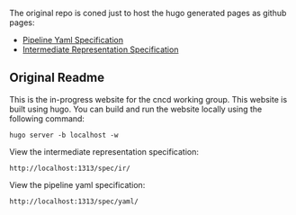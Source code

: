 The original repo is coned just to host the hugo generated pages as github pages:

- [Pipeline Yaml Specification](https://lalyos.github.io/cncd/spec/yaml/)
- [Intermediate Representation Specification](https://lalyos.github.io/cncd/spec/ir/)

## Original Readme

This is the in-progress website for the cncd working group. This website is built using hugo. You can build and run the website locally using the following command:

    hugo server -b localhost -w

View the intermediate representation specification:

    http://localhost:1313/spec/ir/

View the pipeline yaml specification:

    http://localhost:1313/spec/yaml/

